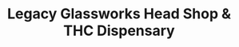 ---
title: "Legacy Glassworks Head Shop & THC Dispensary"
url: /duluth/legacy-glassworks-head-shop-and-thc-dispensary/
shop: cannabis
---